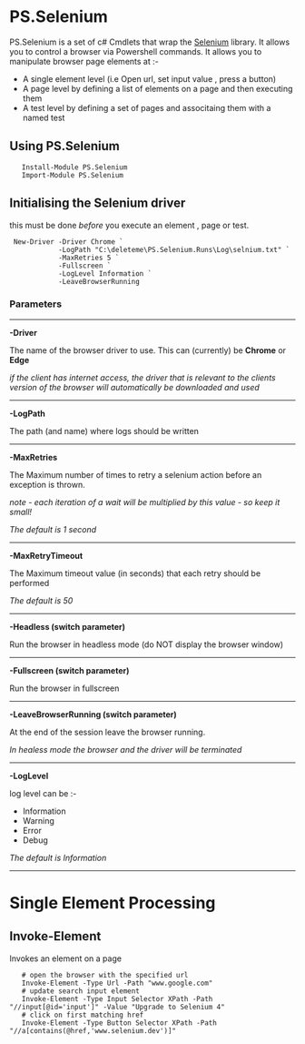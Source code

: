 # PS.Selenium

PS.Selenium is a set of c# Cmdlets that wrap the [Selenium]([https://](https://www.selenium.dev/documentation/)) library. It allows you to control a browser via Powershell commands. It allows you to manipulate browser page elements at :- 

- A single element level (i.e Open url, set input value , press a button)
- A page level by defining a list of elements on a page and then executing them 
- A test level by defining a set of pages and associtaing them with a named test

## Using PS.Selenium 
```
   Install-Module PS.Selenium
   Import-Module PS.Selenium
```

## Initialising the Selenium driver

this must be done _before_ you execute an element , page or test. 

```
 New-Driver -Driver Chrome `
            -LogPath "C:\deleteme\PS.Selenium.Runs\Log\selnium.txt" `
            -MaxRetries 5 `
            -Fullscreen ` 
            -LogLevel Information `
            -LeaveBrowserRunning 
```
### Parameters

---
__-Driver__

The name of the browser driver to use. This can (currently) be __Chrome__ or __Edge__

*if the client has internet access, the driver that is relevant to the clients version of the browser will automatically be downloaded and used*  

---

__-LogPath__

The path (and name) where logs should be written  

---
__-MaxRetries__

The Maximum number of times to retry a selenium action before an exception is thrown. 

*note - each iteration of a wait will be multiplied by this value - so keep it small!*

*The default is 1 second*

---
__-MaxRetryTimeout__

The Maximum timeout value (in seconds) that each retry should be performed 

*The default is 50*

---
__-Headless (switch parameter)__

Run the browser in headless mode (do NOT display the browser window) 

---

__-Fullscreen (switch parameter)__

Run the browser in fullscreen 

---

__-LeaveBrowserRunning (switch parameter)__

At the end of the session leave the browser running.

*In healess mode the browser and the driver will be terminated*

---

__-LogLevel__

log level can be :-
   
- Information
- Warning
- Error
- Debug

*The default is Information*

---

# Single Element Processing 

## Invoke-Element 

Invokes an element on a page 

```
   # open the browser with the specified url  
   Invoke-Element -Type Url -Path "www.google.com" 
   # update search input element 
   Invoke-Element -Type Input Selector XPath -Path "//input[@id='input']" -Value "Upgrade to Selenium 4" 
   # click on first matching href
   Invoke-Element -Type Button Selector XPath -Path "//a[contains(@href,'www.selenium.dev')]" 
```
